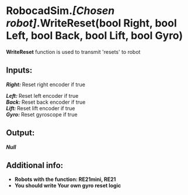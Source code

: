 <h1> RobocadSim.<em>[Chosen robot]</em>.WriteReset(bool Right, bool Left, bool Back, bool Lift, bool Gyro)  </h1>
  
<strong>WriteReset</strong> function is used to transmit 'resets' to robot  
  
<h2><strong> Inputs: </strong></h2> 
<strong><em>Right: </em></strong>Reset right encoder if true  

<strong><em>Left: </em></strong>Reset left encoder if true  
<strong><em>Back: </em></strong>Reset back encoder if true  
<strong><em>Lift: </em></strong>Reset lift encoder if true  
<strong><em>Gyro: </em></strong>Reset gyroscope if true  
  
<h2><strong> Output: </strong></h2>
<strong><em>Null</em></strong> 

<h2><strong> Additional info: </strong></h2>
<ul>
<li><strong>Robots with the function: RE21mini, RE21</strong></li>
<li><strong>You should write Your own gyro reset logic</strong></li>
</ul>
